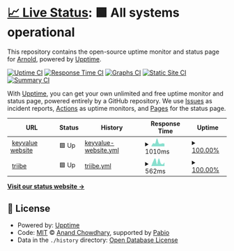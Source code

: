 # [📈 Live Status](https://arnold-keyvalue.github.io/poc-upptime): <!--live status--> **🟩 All systems operational**

This repository contains the open-source uptime monitor and status page for [Arnold](https://arnold-keyvalue.github.io/poc-upptime), powered by [Upptime](https://github.com/upptime/upptime).

[![Uptime CI](https://github.com/arnold-keyvalue/poc-upptime/workflows/Uptime%20CI/badge.svg)](https://github.com/arnold-keyvalue/poc-upptime/actions?query=workflow%3A%22Uptime+CI%22)
[![Response Time CI](https://github.com/arnold-keyvalue/poc-upptime/workflows/Response%20Time%20CI/badge.svg)](https://github.com/arnold-keyvalue/poc-upptime/actions?query=workflow%3A%22Response+Time+CI%22)
[![Graphs CI](https://github.com/arnold-keyvalue/poc-upptime/workflows/Graphs%20CI/badge.svg)](https://github.com/arnold-keyvalue/poc-upptime/actions?query=workflow%3A%22Graphs+CI%22)
[![Static Site CI](https://github.com/arnold-keyvalue/poc-upptime/workflows/Static%20Site%20CI/badge.svg)](https://github.com/arnold-keyvalue/poc-upptime/actions?query=workflow%3A%22Static+Site+CI%22)
[![Summary CI](https://github.com/arnold-keyvalue/poc-upptime/workflows/Summary%20CI/badge.svg)](https://github.com/arnold-keyvalue/poc-upptime/actions?query=workflow%3A%22Summary+CI%22)

With [Upptime](https://upptime.js.org), you can get your own unlimited and free uptime monitor and status page, powered entirely by a GitHub repository. We use [Issues](https://github.com/arnold-keyvalue/poc-upptime/issues) as incident reports, [Actions](https://github.com/arnold-keyvalue/poc-upptime/actions) as uptime monitors, and [Pages](https://arnold-keyvalue.github.io/poc-upptime) for the status page.

<!--start: status pages-->
<!-- This summary is generated by Upptime (https://github.com/upptime/upptime) -->
<!-- Do not edit this manually, your changes will be overwritten -->
<!-- prettier-ignore -->
| URL | Status | History | Response Time | Uptime |
| --- | ------ | ------- | ------------- | ------ |
| <img alt="" src="https://icons.duckduckgo.com/ip3/www.keyvalue.systems.ico" height="13"> [keyvalue website](https://www.keyvalue.systems) | 🟩 Up | [keyvalue-website.yml](https://github.com/arnold-keyvalue/poc-upptime/commits/HEAD/history/keyvalue-website.yml) | <details><summary><img alt="Response time graph" src="./graphs/keyvalue-website/response-time-week.png" height="20"> 1010ms</summary><br><a href="https://arnold-keyvalue.github.io/poc-upptime/history/keyvalue-website"><img alt="Response time 691" src="https://img.shields.io/endpoint?url=https%3A%2F%2Fraw.githubusercontent.com%2Farnold-keyvalue%2Fpoc-upptime%2FHEAD%2Fapi%2Fkeyvalue-website%2Fresponse-time.json"></a><br><a href="https://arnold-keyvalue.github.io/poc-upptime/history/keyvalue-website"><img alt="24-hour response time 747" src="https://img.shields.io/endpoint?url=https%3A%2F%2Fraw.githubusercontent.com%2Farnold-keyvalue%2Fpoc-upptime%2FHEAD%2Fapi%2Fkeyvalue-website%2Fresponse-time-day.json"></a><br><a href="https://arnold-keyvalue.github.io/poc-upptime/history/keyvalue-website"><img alt="7-day response time 1010" src="https://img.shields.io/endpoint?url=https%3A%2F%2Fraw.githubusercontent.com%2Farnold-keyvalue%2Fpoc-upptime%2FHEAD%2Fapi%2Fkeyvalue-website%2Fresponse-time-week.json"></a><br><a href="https://arnold-keyvalue.github.io/poc-upptime/history/keyvalue-website"><img alt="30-day response time 770" src="https://img.shields.io/endpoint?url=https%3A%2F%2Fraw.githubusercontent.com%2Farnold-keyvalue%2Fpoc-upptime%2FHEAD%2Fapi%2Fkeyvalue-website%2Fresponse-time-month.json"></a><br><a href="https://arnold-keyvalue.github.io/poc-upptime/history/keyvalue-website"><img alt="1-year response time 691" src="https://img.shields.io/endpoint?url=https%3A%2F%2Fraw.githubusercontent.com%2Farnold-keyvalue%2Fpoc-upptime%2FHEAD%2Fapi%2Fkeyvalue-website%2Fresponse-time-year.json"></a></details> | <details><summary><a href="https://arnold-keyvalue.github.io/poc-upptime/history/keyvalue-website">100.00%</a></summary><a href="https://arnold-keyvalue.github.io/poc-upptime/history/keyvalue-website"><img alt="All-time uptime 100.00%" src="https://img.shields.io/endpoint?url=https%3A%2F%2Fraw.githubusercontent.com%2Farnold-keyvalue%2Fpoc-upptime%2FHEAD%2Fapi%2Fkeyvalue-website%2Fuptime.json"></a><br><a href="https://arnold-keyvalue.github.io/poc-upptime/history/keyvalue-website"><img alt="24-hour uptime 100.00%" src="https://img.shields.io/endpoint?url=https%3A%2F%2Fraw.githubusercontent.com%2Farnold-keyvalue%2Fpoc-upptime%2FHEAD%2Fapi%2Fkeyvalue-website%2Fuptime-day.json"></a><br><a href="https://arnold-keyvalue.github.io/poc-upptime/history/keyvalue-website"><img alt="7-day uptime 100.00%" src="https://img.shields.io/endpoint?url=https%3A%2F%2Fraw.githubusercontent.com%2Farnold-keyvalue%2Fpoc-upptime%2FHEAD%2Fapi%2Fkeyvalue-website%2Fuptime-week.json"></a><br><a href="https://arnold-keyvalue.github.io/poc-upptime/history/keyvalue-website"><img alt="30-day uptime 100.00%" src="https://img.shields.io/endpoint?url=https%3A%2F%2Fraw.githubusercontent.com%2Farnold-keyvalue%2Fpoc-upptime%2FHEAD%2Fapi%2Fkeyvalue-website%2Fuptime-month.json"></a><br><a href="https://arnold-keyvalue.github.io/poc-upptime/history/keyvalue-website"><img alt="1-year uptime 100.00%" src="https://img.shields.io/endpoint?url=https%3A%2F%2Fraw.githubusercontent.com%2Farnold-keyvalue%2Fpoc-upptime%2FHEAD%2Fapi%2Fkeyvalue-website%2Fuptime-year.json"></a></details>
| <img alt="" src="https://icons.duckduckgo.com/ip3/web.triibe.club.ico" height="13"> [triibe](https://web.triibe.club) | 🟩 Up | [triibe.yml](https://github.com/arnold-keyvalue/poc-upptime/commits/HEAD/history/triibe.yml) | <details><summary><img alt="Response time graph" src="./graphs/triibe/response-time-week.png" height="20"> 562ms</summary><br><a href="https://arnold-keyvalue.github.io/poc-upptime/history/triibe"><img alt="Response time 468" src="https://img.shields.io/endpoint?url=https%3A%2F%2Fraw.githubusercontent.com%2Farnold-keyvalue%2Fpoc-upptime%2FHEAD%2Fapi%2Ftriibe%2Fresponse-time.json"></a><br><a href="https://arnold-keyvalue.github.io/poc-upptime/history/triibe"><img alt="24-hour response time 477" src="https://img.shields.io/endpoint?url=https%3A%2F%2Fraw.githubusercontent.com%2Farnold-keyvalue%2Fpoc-upptime%2FHEAD%2Fapi%2Ftriibe%2Fresponse-time-day.json"></a><br><a href="https://arnold-keyvalue.github.io/poc-upptime/history/triibe"><img alt="7-day response time 562" src="https://img.shields.io/endpoint?url=https%3A%2F%2Fraw.githubusercontent.com%2Farnold-keyvalue%2Fpoc-upptime%2FHEAD%2Fapi%2Ftriibe%2Fresponse-time-week.json"></a><br><a href="https://arnold-keyvalue.github.io/poc-upptime/history/triibe"><img alt="30-day response time 601" src="https://img.shields.io/endpoint?url=https%3A%2F%2Fraw.githubusercontent.com%2Farnold-keyvalue%2Fpoc-upptime%2FHEAD%2Fapi%2Ftriibe%2Fresponse-time-month.json"></a><br><a href="https://arnold-keyvalue.github.io/poc-upptime/history/triibe"><img alt="1-year response time 464" src="https://img.shields.io/endpoint?url=https%3A%2F%2Fraw.githubusercontent.com%2Farnold-keyvalue%2Fpoc-upptime%2FHEAD%2Fapi%2Ftriibe%2Fresponse-time-year.json"></a></details> | <details><summary><a href="https://arnold-keyvalue.github.io/poc-upptime/history/triibe">100.00%</a></summary><a href="https://arnold-keyvalue.github.io/poc-upptime/history/triibe"><img alt="All-time uptime 99.99%" src="https://img.shields.io/endpoint?url=https%3A%2F%2Fraw.githubusercontent.com%2Farnold-keyvalue%2Fpoc-upptime%2FHEAD%2Fapi%2Ftriibe%2Fuptime.json"></a><br><a href="https://arnold-keyvalue.github.io/poc-upptime/history/triibe"><img alt="24-hour uptime 100.00%" src="https://img.shields.io/endpoint?url=https%3A%2F%2Fraw.githubusercontent.com%2Farnold-keyvalue%2Fpoc-upptime%2FHEAD%2Fapi%2Ftriibe%2Fuptime-day.json"></a><br><a href="https://arnold-keyvalue.github.io/poc-upptime/history/triibe"><img alt="7-day uptime 100.00%" src="https://img.shields.io/endpoint?url=https%3A%2F%2Fraw.githubusercontent.com%2Farnold-keyvalue%2Fpoc-upptime%2FHEAD%2Fapi%2Ftriibe%2Fuptime-week.json"></a><br><a href="https://arnold-keyvalue.github.io/poc-upptime/history/triibe"><img alt="30-day uptime 100.00%" src="https://img.shields.io/endpoint?url=https%3A%2F%2Fraw.githubusercontent.com%2Farnold-keyvalue%2Fpoc-upptime%2FHEAD%2Fapi%2Ftriibe%2Fuptime-month.json"></a><br><a href="https://arnold-keyvalue.github.io/poc-upptime/history/triibe"><img alt="1-year uptime 99.99%" src="https://img.shields.io/endpoint?url=https%3A%2F%2Fraw.githubusercontent.com%2Farnold-keyvalue%2Fpoc-upptime%2FHEAD%2Fapi%2Ftriibe%2Fuptime-year.json"></a></details>

<!--end: status pages-->

[**Visit our status website →**](https://arnold-keyvalue.github.io/poc-upptime)

## 📄 License

- Powered by: [Upptime](https://github.com/upptime/upptime)
- Code: [MIT](./LICENSE) © [Anand Chowdhary](https://anandchowdhary.com), supported by [Pabio](https://pabio.com)
- Data in the `./history` directory: [Open Database License](https://opendatacommons.org/licenses/odbl/1-0/)
